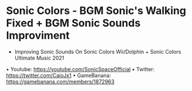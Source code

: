 # Sonic Colors - BGM Sonic's Walking Fixed + BGM Sonic Sounds Improviment
- Improving Sonic Sounds On Sonic Colors Wii/Dolphin + Sonic Colors Ultimate Music 2021

• Youtube: https://youtube.com/SonicSpaceOfficial
• Twitter: https://twitter.com/CaioJx1
• GameBanana: https://gamebanana.com/members/1872963

